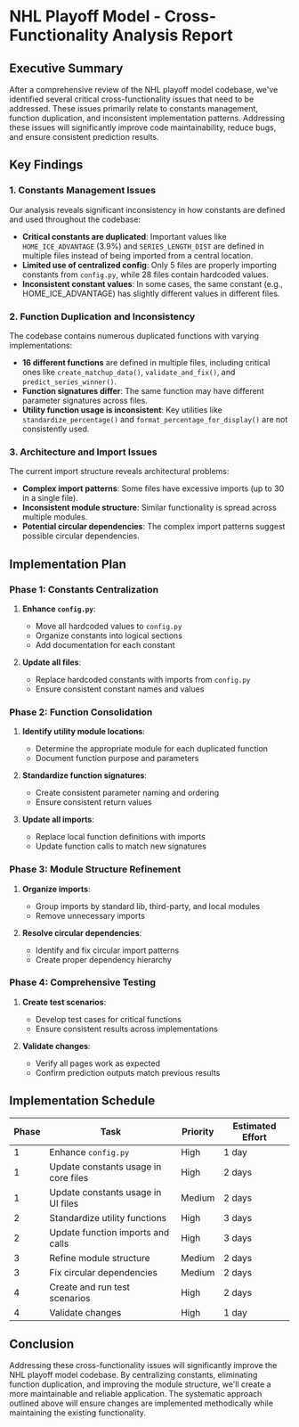 # NHL Playoff Model - Cross-Functionality Analysis Report

## Executive Summary

After a comprehensive review of the NHL playoff model codebase, we've identified several critical cross-functionality issues that need to be addressed. These issues primarily relate to constants management, function duplication, and inconsistent implementation patterns. Addressing these issues will significantly improve code maintainability, reduce bugs, and ensure consistent prediction results.

## Key Findings

### 1. Constants Management Issues

Our analysis reveals significant inconsistency in how constants are defined and used throughout the codebase:

- **Critical constants are duplicated**: Important values like `HOME_ICE_ADVANTAGE` (3.9%) and `SERIES_LENGTH_DIST` are defined in multiple files instead of being imported from a central location.
- **Limited use of centralized config**: Only 5 files are properly importing constants from `config.py`, while 28 files contain hardcoded values.
- **Inconsistent constant values**: In some cases, the same constant (e.g., HOME_ICE_ADVANTAGE) has slightly different values in different files.

### 2. Function Duplication and Inconsistency

The codebase contains numerous duplicated functions with varying implementations:

- **16 different functions** are defined in multiple files, including critical ones like `create_matchup_data()`, `validate_and_fix()`, and `predict_series_winner()`.
- **Function signatures differ**: The same function may have different parameter signatures across files.
- **Utility function usage is inconsistent**: Key utilities like `standardize_percentage()` and `format_percentage_for_display()` are not consistently used.

### 3. Architecture and Import Issues

The current import structure reveals architectural problems:

- **Complex import patterns**: Some files have excessive imports (up to 30 in a single file).
- **Inconsistent module structure**: Similar functionality is spread across multiple modules.
- **Potential circular dependencies**: The complex import patterns suggest possible circular dependencies.

## Implementation Plan

### Phase 1: Constants Centralization

1. **Enhance `config.py`**:
   - Move all hardcoded values to `config.py`
   - Organize constants into logical sections
   - Add documentation for each constant

2. **Update all files**:
   - Replace hardcoded constants with imports from `config.py`
   - Ensure consistent constant names and values

### Phase 2: Function Consolidation

1. **Identify utility module locations**:
   - Determine the appropriate module for each duplicated function
   - Document function purpose and parameters

2. **Standardize function signatures**:
   - Create consistent parameter naming and ordering
   - Ensure consistent return values

3. **Update all imports**:
   - Replace local function definitions with imports
   - Update function calls to match new signatures

### Phase 3: Module Structure Refinement

1. **Organize imports**:
   - Group imports by standard lib, third-party, and local modules
   - Remove unnecessary imports

2. **Resolve circular dependencies**:
   - Identify and fix circular import patterns
   - Create proper dependency hierarchy

### Phase 4: Comprehensive Testing

1. **Create test scenarios**:
   - Develop test cases for critical functions
   - Ensure consistent results across implementations

2. **Validate changes**:
   - Verify all pages work as expected
   - Confirm prediction outputs match previous results

## Implementation Schedule

| Phase | Task | Priority | Estimated Effort |
|-------|------|----------|------------------|
| 1 | Enhance `config.py` | High | 1 day |
| 1 | Update constants usage in core files | High | 2 days |
| 1 | Update constants usage in UI files | Medium | 2 days |
| 2 | Standardize utility functions | High | 3 days |
| 2 | Update function imports and calls | High | 3 days |
| 3 | Refine module structure | Medium | 2 days |
| 3 | Fix circular dependencies | Medium | 2 days |
| 4 | Create and run test scenarios | High | 2 days |
| 4 | Validate changes | High | 1 day |

## Conclusion

Addressing these cross-functionality issues will significantly improve the NHL playoff model codebase. By centralizing constants, eliminating function duplication, and improving the module structure, we'll create a more maintainable and reliable application. The systematic approach outlined above will ensure changes are implemented methodically while maintaining the existing functionality.
